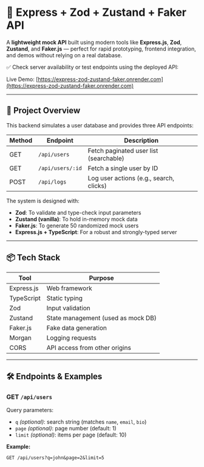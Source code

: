# 🧠 Express + Zod + Zustand + Faker API

A **lightweight mock API** built using modern tools like **Express.js**, **Zod**, **Zustand**, and **Faker.js** — perfect for rapid prototyping, frontend integration, and demos without relying on a real database.

✅ Check server availability or test endpoints using the deployed API:


Live Demo: [https://express-zod-zustand-faker.onrender.com](https://express-zod-zustand-faker.onrender.com)

---

## 🚀 Project Overview

This backend simulates a user database and provides three API endpoints:

| Method | Endpoint         | Description                             |
| ------ | ---------------- | --------------------------------------- |
| GET    | `/api/users`     | Fetch paginated user list (searchable)  |
| GET    | `/api/users/:id` | Fetch a single user by ID               |
| POST   | `/api/logs`      | Log user actions (e.g., search, clicks) |

The system is designed with:

- **Zod**: To validate and type-check input parameters
- **Zustand (vanilla)**: To hold in-memory mock data
- **Faker.js**: To generate 50 randomized mock users
- **Express.js + TypeScript**: For a robust and strongly-typed server

---

## 📦 Tech Stack

| Tool       | Purpose                            |
| ---------- | ---------------------------------- |
| Express.js | Web framework                      |
| TypeScript | Static typing                      |
| Zod        | Input validation                   |
| Zustand    | State management (used as mock DB) |
| Faker.js   | Fake data generation               |
| Morgan     | Logging requests                   |
| CORS       | API access from other origins      |

---

## 🛠 Endpoints & Examples

### GET `/api/users`

Query parameters:

- `q` _(optional)_: search string (matches `name`, `email`, `bio`)
- `page` _(optional)_: page number (default: 1)
- `limit` _(optional)_: items per page (default: 10)

**Example:**

```http
GET /api/users?q=john&page=2&limit=5
```
